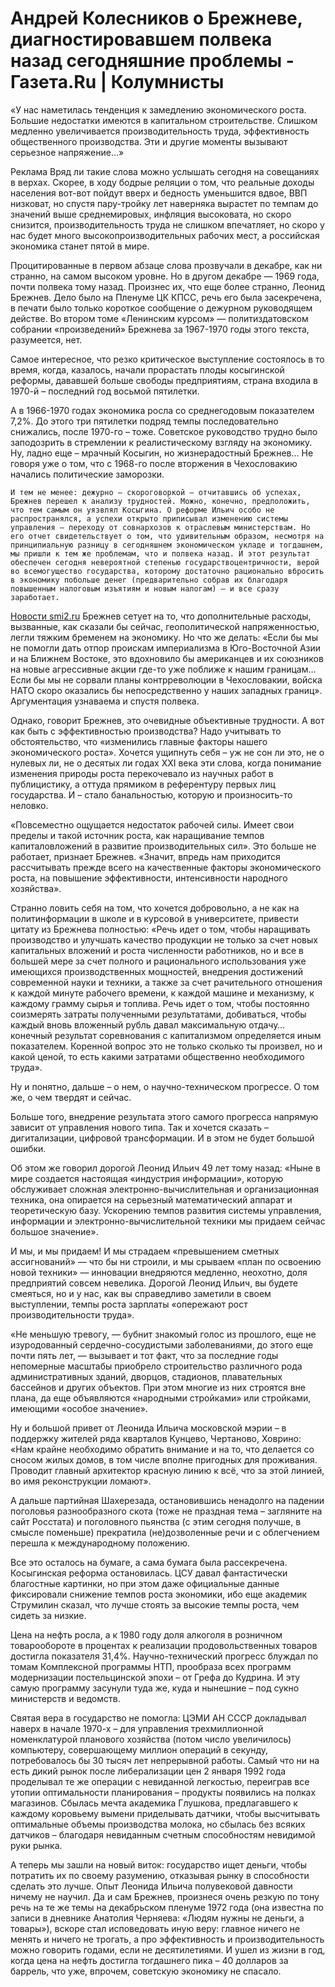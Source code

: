  Андрей Колесников о Брежневе, диагностировавшем полвека назад сегодняшние проблемы - Газета.Ru | Колумнисты
============================================================================================================

 «У нас наметилась тенденция к замедлению экономического роста. Большие недостатки имеются в капитальном строительстве. Слишком медленно увеличивается производительность труда, эффективность общественного производства. Эти и другие моменты вызывают серьезное напряжение…»

  Реклама      Вряд ли такие слова можно услышать сегодня на совещаниях в верхах. Скорее, в ходу бодрые реляции о том, что реальные доходы населения вот-вот пойдут вверх и бедность уменьшится вдвое, ВВП низковат, но спустя пару-тройку лет наверняка вырастет по темпам до значений выше среднемировых, инфляция высоковата, но скоро снизится, производительность труда не слишком впечатляет, но скоро у нас будет много высокопроизводительных рабочих мест, а российская экономика станет пятой в мире.

 Процитированные в первом абзаце слова прозвучали в декабре, как ни странно, на самом высоком уровне. Но в другом декабре — 1969 года, почти полвека тому назад. Произнес их, что еще более странно, Леонид Брежнев. Дело было на Пленуме ЦК КПСС, речь его была засекречена, в печати было только короткое сообщение о дежурном руководящем действе. Во втором томе «Ленинским курсом» — политиздатовском собрании «произведений» Брежнева за 1967-1970 годы этого текста, разумеется, нет.

 Самое интересное, что резко критическое выступление состоялось в то время, когда, казалось, начали прорастать плоды косыгинской реформы, дававшей больше свободы предприятиям, страна входила в 1970-й – последний год восьмой пятилетки. 

 А в 1966-1970 годах экономика росла со среднегодовым показателем 7,2%. До этого три пятилетки подряд темпы последовательно снижались, после 1970-го – тоже. Советское руководство трудно было заподозрить в стремлении к реалистическому взгляду на экономику. Ну, ладно еще – мрачный Косыгин, но жизнерадостный Брежнев... Не говоря уже о том, что с 1968-го после вторжения в Чехословакию начались политические заморозки.

    И тем не менее: дежурно – скороговоркой – отчитавшись об успехах, Брежнев перешел к анализу трудностей. Можно, конечно, предположить, что тем самым он уязвлял Косыгина. О реформе Ильич особо не распространялся, а успехи открыто приписывал изменению системы управления – переходу от совнархозов к отраслевым министерствам. Но его отчет свидетельствует о том, что удивительным образом, несмотря на принципиальную разницу в сегодняшнем экономическом укладе и тогдашнем, мы пришли к тем же проблемам, что и полвека назад. И этот результат обеспечен сегодня невероятной степенью государствоцентричности, верой во всемогущество государства, которому достаточно рационально вбросить в экономику побольше денег (предварительно собрав их благодаря повышенным налоговым изъятиям и новым налогам) – и все сразу заработает.

  [Новости smi2.ru](http://smi2.ru/)  Брежнев сетует на то, что дополнительные расходы, вызванные, как сказали бы сейчас, геополитической напряженностью, легли тяжким бременем на экономику. Но что же делать: «Если бы мы не помогли дать отпор проискам империализма в Юго-Восточной Азии и на Ближнем Востоке, это вдохновило бы американцев и их союзников на новые агрессивные акции где-то уже поближе к нашим границам… Если бы мы не сорвали планы контрреволюции в Чехословакии, войска НАТО скоро оказались бы непосредственно у наших западных границ». Аргументация узнаваема и спустя полвека.

 Однако, говорит Брежнев, это очевидные объективные трудности. А вот как быть с эффективностью производства? Надо учитывать то обстоятельство, что «изменились главные факторы нашего экономического роста». Хочется ущипнуть себя – уж не сон ли это, не о нулевых ли, не о десятых ли годах XXI века эти слова, когда понимание изменения природы роста перекочевало из научных работ в публицистику, а оттуда прямиком в референтуру первых лиц государства. И – стало банальностью, которую и произносить-то неловко.

   «Повсеместно ощущается недостаток рабочей силы. Имеет свои пределы и такой источник роста, как наращивание темпов капиталовложений в развитие производительных сил». Это больше не работает, признает Брежнев. «Значит, впредь нам приходится рассчитывать прежде всего на качественные факторы экономического роста, на повышение эффективности, интенсивности народного хозяйства».

  Странно ловить себя на том, что хочется добровольно, а не как на политинформации в школе и в курсовой в университете, привести цитату из Брежнева полностью: «Речь идет о том, чтобы наращивать производство и улучшать качество продукции не только за счет новых капитальных вложений и роста численности работников, но и все в большей мере за счет полного и рационального использования уже имеющихся производственных мощностей, внедрения достижений современной науки и техники, а также за счет рачительного отношения к каждой минуте рабочего времени, к каждой машине и механизму, к каждому грамму сырья и топлива. Речь идет о том, чтобы постоянно соизмерять затраты полученными результатами, добиваться, чтобы каждый вновь вложенный рубль давал максимальную отдачу… конечный результат соревнования с капитализмом определяется иным показателем. Коренной вопрос это не только сколько ты произвел, но и какой ценой, то есть какими затратами общественно необходимого труда».

 Ну и понятно, дальше – о нем, о научно-техническом прогрессе. О том же, о чем твердят и сейчас.

 Больше того, внедрение результата этого самого прогресса напрямую зависит от управления нового типа. Так и хочется сказать – дигитализации, цифровой трансформации. И в этом не будет большой ошибки.

 Об этом же говорил дорогой Леонид Ильич 49 лет тому назад: «Ныне в мире создается настоящая «индустрия информации», которую обслуживает сложная электронно-вычислительная и организационная техника, она опирается на серьезный математический аппарат и теоретическую базу. Ускорению темпов развития системы управления, информации и электронно-вычислительной техники мы придаем сейчас большое значение».

 И мы, и мы придаем! И мы страдаем «превышением сметных ассигнований» — что бы ни строили, и мы срываем «план по освоению новой техники» — инновации внедряются медленно, неохотно, доля предприятий совсем невелика. Дорогой Леонид Ильич, вы будете смеяться, но и у нас, как вы справедливо заметили в своем выступлении, темпы роста зарплаты «опережают рост производительности труда».

 «Не меньшую тревогу, — бубнит знакомый голос из прошлого, еще не изуродованный сердечно-сосудистыми заболеваниями, до этого еще почти пять лет, — вызывает и тот факт, что за последние годы непомерные масштабы приобрело строительство различного рода административных зданий, дворцов, стадионов, плавательных бассейнов и других объектов. При этом многие из них строятся вне плана, да еще объявляются «народными стройками» или стройками, имеющими «особое значение».

 Ну и большой привет от Леонида Ильича московской мэрии – в поддержку жителей ряда кварталов Кунцево, Чертаново, Ховрино: «Нам крайне необходимо обратить внимание и на то, что делается со сносом жилых домов, в том числе вполне пригодных для проживания. Проводит главный архитектор красную линию к всё, что за этой линией, во имя реконструкции ломают».

 А дальше партийная Шахерезада, остановившись ненадолго на падении поголовья разнообразного скота (тоже не праздная тема – загляните на сайт Росстата) и поголовного пьянства (с этим сегодня получше, в смысле поменьше) прекратила (не)дозволенные речи и с облегчением перешла к международному положению.

 Все это осталось на бумаге, а сама бумага была рассекречена. Косыгинская реформа остановилась. ЦСУ давал фантастически благостные картинки, но при этом даже официальные данные фиксировали снижение темпов роста экономики, ибо еще академик Струмилин сказал, что лучше стоять за высокие темпы роста, чем сидеть за низкие.

 Цена на нефть росла, а к 1980 году доля алкоголя в розничном товарообороте в процентах к реализации продовольственных товаров достигла показателя 31,4%. Научно-технический прогресс блуждал по томам Комплексной программы НТП, прообраза всех программ модернизации постельцинской эпохи – от Грефа до Кудрина. И эту самую программу засунули туда же, куда и нынешние – под сукно министерств и ведомств.

 Святая вера в государство не помогла: ЦЭМИ АН СССР докладывал наверх в начале 1970-х – для управления трехмиллионной номенклатурой планового хозяйства (потом число увеличилось) компьютеру, совершающему миллион операций в секунду, потребовалось бы 30 тысяч лет непрерывной работы. Самый что ни на есть дикий рынок после либерализации цен 2 января 1992 года проделывал те же операции с невиданной легкостью, переиграв все утопии оптимальности планирования – продукты появились на полках магазинов. Сбылась мечта академика Глушкова, предлагавшего к каждому коровьему вымени приделывать датчики, чтобы высчитывать оптимальные объемы производства молока, но сбылась без всяких датчиков – благодаря невиданным счетным способностям невидимой руки рынка.

 А теперь мы зашли на новый виток: государство ищет деньги, чтобы потратить их по своему разумению, отказывая рынку в способности сделать это лучше. Опыт Леонида Ильича полувековой давности ничему не научил. Да и сам Брежнев, произнеся очень резкую по тону речь на те же темы на декабрьском пленуме 1972 года (она известна по записи в дневнике Анатолия Черняева: «Людям нужны не деньги, а товары»), вскоре стал исповедовать иную веру: главное ничего не менять и ничего не трогать, а про эффективность и производительность можно говорить годами, если не десятилетиями. И ушел из жизни в год, когда цена на нефть достигла тогдашнего пика – 40 долларов за баррель, что уже, впрочем, советскую экономику не спасало.

 